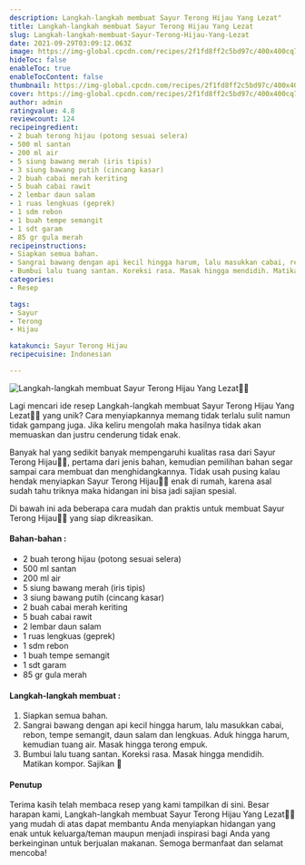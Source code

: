 ```yaml
---
description: Langkah-langkah membuat Sayur Terong Hijau Yang Lezat"
title: Langkah-langkah membuat Sayur Terong Hijau Yang Lezat
slug: Langkah-langkah-membuat-Sayur-Terong-Hijau-Yang-Lezat
date: 2021-09-29T03:09:12.063Z
image: https://img-global.cpcdn.com/recipes/2f1fd8ff2c5bd97c/400x400cq70/photo.jpg
hideToc: false
enableToc: true
enableTocContent: false
thumbnail: https://img-global.cpcdn.com/recipes/2f1fd8ff2c5bd97c/400x400cq70/photo.jpg
cover: https://img-global.cpcdn.com/recipes/2f1fd8ff2c5bd97c/400x400cq70/photo.jpg
author: admin
ratingvalue: 4.8
reviewcount: 124
recipeingredient:
- 2 buah terong hijau (potong sesuai selera)
- 500 ml santan
- 200 ml air
- 5 siung bawang merah (iris tipis)
- 3 siung bawang putih (cincang kasar)
- 2 buah cabai merah keriting
- 5 buah cabai rawit
- 2 lembar daun salam
- 1 ruas lengkuas (geprek)
- 1 sdm rebon
- 1 buah tempe semangit
- 1 sdt garam
- 85 gr gula merah
recipeinstructions:
- Siapkan semua bahan.
- Sangrai bawang dengan api kecil hingga harum, lalu masukkan cabai, rebon, tempe semangit, daun salam dan lengkuas. Aduk hingga harum, kemudian tuang air. Masak hingga terong empuk.
- Bumbui lalu tuang santan. Koreksi rasa. Masak hingga mendidih. Matikan kompor. Sajikan 🤤
categories:
- Resep

tags:
- Sayur
- Terong
- Hijau

katakunci: Sayur Terong Hijau
recipecuisine: Indonesian

---
```


![Langkah-langkah membuat Sayur Terong Hijau Yang Lezat👩‍🍳](https://img-global.cpcdn.com/recipes/2f1fd8ff2c5bd97c/400x400cq70/photo.jpg)

Lagi mencari ide resep Langkah-langkah membuat Sayur Terong Hijau Yang Lezat👩‍🍳 yang unik? Cara menyiapkannya memang tidak terlalu sulit namun tidak gampang juga. Jika keliru mengolah maka hasilnya tidak akan memuaskan dan justru cenderung tidak enak.

Banyak hal yang sedikit banyak mempengaruhi kualitas rasa dari Sayur Terong Hijau👩‍🍳, pertama dari jenis bahan, kemudian pemilihan bahan segar sampai cara membuat dan menghidangkannya. Tidak usah pusing kalau hendak menyiapkan Sayur Terong Hijau👩‍🍳 enak di rumah, karena asal sudah tahu triknya maka hidangan ini bisa jadi sajian spesial.

Di bawah ini ada beberapa cara mudah dan praktis untuk membuat Sayur Terong Hijau👩‍🍳 yang siap dikreasikan.

<!--inarticleads1-->

#### Bahan-bahan :

- 2 buah terong hijau (potong sesuai selera)
- 500 ml santan
- 200 ml air
- 5 siung bawang merah (iris tipis)
- 3 siung bawang putih (cincang kasar)
- 2 buah cabai merah keriting
- 5 buah cabai rawit
- 2 lembar daun salam
- 1 ruas lengkuas (geprek)
- 1 sdm rebon
- 1 buah tempe semangit
- 1 sdt garam
- 85 gr gula merah

<!--inarticleads2-->

#### Langkah-langkah membuat :

1. Siapkan semua bahan.
1. Sangrai bawang dengan api kecil hingga harum, lalu masukkan cabai, rebon, tempe semangit, daun salam dan lengkuas. Aduk hingga harum, kemudian tuang air. Masak hingga terong empuk.
1. Bumbui lalu tuang santan. Koreksi rasa. Masak hingga mendidih. Matikan kompor. Sajikan 🤤

#### Penutup

Terima kasih telah membaca resep yang kami tampilkan di sini. Besar harapan kami, Langkah-langkah membuat Sayur Terong Hijau Yang Lezat👩‍🍳 yang mudah di atas dapat membantu Anda menyiapkan hidangan yang enak untuk keluarga/teman maupun menjadi inspirasi bagi Anda yang berkeinginan untuk berjualan makanan. Semoga bermanfaat dan selamat mencoba!